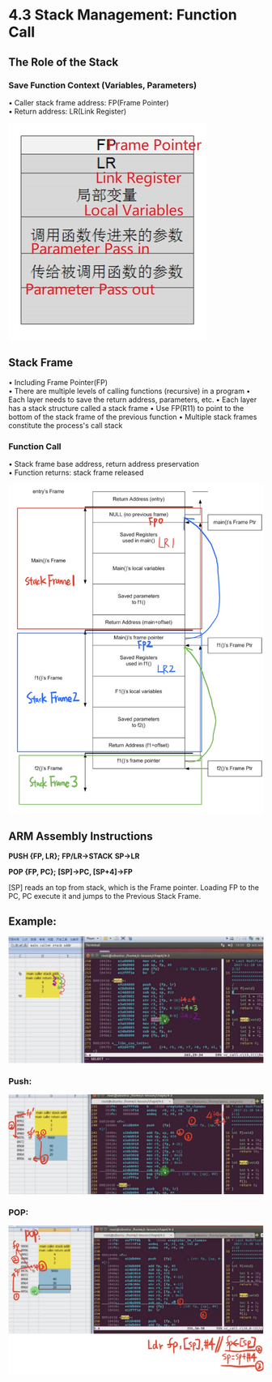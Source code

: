 # 4.3 Stack Management: Function Call



## The Role of the Stack

### Save Function Context (Variables, Parameters) 

• Caller stack frame address: FP(Frame Pointer)  
• Return address: LR(Link Register)  

![01](https://github.com/knightsummon/02-Computer-underlying-programming-and-system-optimization/blob/main/04%20Stack%20Memory%20Management/4.3%20Stack%20Management%20Function%20Call.assets/01.jpg)



## Stack Frame

• Including Frame Pointer(FP)  
• There are multiple levels of calling functions (recursive) in a program
• Each layer  needs to save the return address, parameters, etc.
• Each layer has a stack structure called a stack frame
• Use FP(R11) to point to the bottom of the stack frame of the previous function
• Multiple stack frames constitute the process's call stack 

### Function Call

• Stack frame base address, return address preservation  
• Function returns: stack frame released  

![02](https://github.com/knightsummon/02-Computer-underlying-programming-and-system-optimization/blob/main/04%20Stack%20Memory%20Management/4.3%20Stack%20Management%20Function%20Call.assets/02.jpg)



## ARM Assembly Instructions

**PUSH {FP, LR};** **FP/LR->STACK** **SP->LR**    

**POP {FP, PC};** **[SP]->PC, [SP+4]->FP**  

[SP] reads an top from stack, which is the Frame pointer. Loading FP to the PC, PC execute it and jumps to the Previous  Stack Frame.



## Example:

![03](https://github.com/knightsummon/02-Computer-underlying-programming-and-system-optimization/blob/main/04%20Stack%20Memory%20Management/4.3%20Stack%20Management%20Function%20Call.assets/03.jpg)

### Push:

![04](https://github.com/knightsummon/02-Computer-underlying-programming-and-system-optimization/blob/main/04%20Stack%20Memory%20Management/4.3%20Stack%20Management%20Function%20Call.assets/04.jpg)

### POP:

![05](https://github.com/knightsummon/02-Computer-underlying-programming-and-system-optimization/blob/main/04%20Stack%20Memory%20Management/4.3%20Stack%20Management%20Function%20Call.assets/05.jpg)
